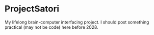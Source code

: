 # ProjectSatori
My lifelong brain-computer interfacing project. I should post something practical (may not be code) here before 2028.
